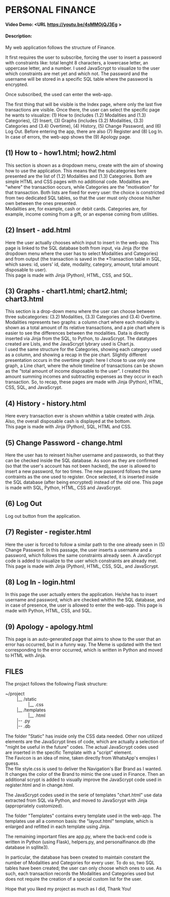 # PER$ONAL FINANCE
#### Video Demo:  <URL https://youtu.be/4sMMOjQJ3Eg >
#### Description:

My web application follows the structure of Finance.

It first requires the user to subscribe, forcing the user to insert a password with constraints like: total lenght 8 characters, a lowercase letter, an uppercase letter, and a number. I used JavaScrypt to visualize to the user which constraints are met yet and which not. The password and the username will be stored in a specific SQL table where the password is encrypted.

Once subscribed, the used can enter the web-app.

The first thing that will be visible is the Index page, where only the last five transactions are visible. Once there, the user can select the specific page he wants to visualize: (1) How to (includes (1.2) Modalities and (1.3) Categories), (2) Insert, (3) Graphs (includes (3.2) Modalities, (3.3) Categories and (3.4) Overtime), (4) History, (5) Change Password, and (6) Log Out. Before entering the app, there are also (7) Register and (8) Log In. In case of errors, the web-app shows the (9) Apology page.

## (1) How to - how1.html; how2.html
This section is shown as a dropdown menu, create with the aim of showing how to use the application. This means that the subcategories here presented are the list of (1.2) Modalities and (1.3) Categories. Both are simple HTML and CSS pages with no additional code. Modalities are "where" the transaction occurs, while Categories are the "motivation" for that transaction. Both lists are fixed for every user: the choice is constricted from two dedicated SQL tables, so that the user must only choose his/her own between the ones presented.<br>
Modalities are, for example, cash or debit cards. Categories are, for example, income coming from a gift, or an expense coming from utilities.

## (2) Insert - add.html
Here the user actually chooses which input to insert in the web-app. This page is linked to the SQL database both from input, via Jinja (for the dropdown menu where the user has to select Modalities and Categories) and from output (the transaction is saved in the *Transaction table in SQL, which saves: id, users' id, date, modality, category, amount, total amount disposable to user).<br>
This page is made with Jinja (Python), HTML, CSS, and SQL.

## (3) Graphs - chart1.html; chart2.html; chart3.html
This section is a drop-down menu where the user can choose between three subcategories: (3.2) Modalities, (3.3) Categories and (3.4) Overtime. Modalities represents two graphs: a column chart where each modality is shown as a total amount of its relative transactions, and a pie chart where is easier to see the differences between the modalities. Data is directly inserted via Jinja from the SQL, to Python, to JavaScrypt. The datatypes created are Lists, and the JavaScrypt lybrary used is Chart.js.<br>
I used the same structure for the Categories, showing each category used as a column, and showing a recap in the pie chart.
Slightly different presentation occurs in the overtime graph: here I chose to use only one graph, a Line chart, where the whole timeline of transactions can be shown as the "total amount of income disposable to the user". I created this amount summing incomes and subtracting expenses as they occur in each transaction.
So, to recap, these pages are made with Jinja (Python), HTML, CSS, SQL, and JavaScrypt.

## (4) History - history.html
Here every transaction ever is shown whithin a table created with Jinja. Also, the overall disposable cash is displayed at the bottom.<br>
This page is made with Jinja (Python), SQL, HTML and CSS.

## (5) Change Password - change.html
Here the user has to reinsert his/her username and passwords, so that they can be checked inside the SQL database. As soon as they are confirmed (so that the user's account has not been hacked), the user is allowed to insert a new password, for teo times. The new password follows the same contraints as the one used to register. Once selected, it is inserted inside the SQL database (after being encrypted) instead of the old one.
This page is made with SQL, Python, HTML, CSS and JavaScrypt.

## (6) Log Out
Log out button from the application.

## (7) Register - register.html
Here the user is forced to follow a similar path to the one already seen in (5) Change Password. In this passage, the user inserts a username and a password, which follows the same constraints already seen. A JavaScrypt code is added to visualize to the user which constraints are already met.
This page is made with Jinja (Python), HTML, CSS, SQL, and JavaScrypt.

## (8) Log In - login.html
In this page the user actually enters the application. He/she has to insert username and password, which are checked whithin the SQL database, and in case of presence, the user is allowed to enter the web-app.
This page is made with Python, HTML, CSS, and SQL.

## (9) Apology - apology.html
This page is an auto-generated page that aims to show to the user that an error has occurred, but in a funny way. The Meme is updated with the text corresponding to the error occurred, which is written in Python and moved to HTML with Jinja.

## FILES
The projact follows the following Flask structure:<br>

~/project<br>
&emsp;   &emsp;   |__ /static<br>
&emsp;   &emsp;   &emsp;   &emsp;   |__ .css<br>
&emsp;   &emsp;   |__ /templates<br>
&emsp;   &emsp;   &emsp;   &emsp;   |__ .html<br>
&emsp;   &emsp;   |-- .py<br>
&emsp;   &emsp;   |-- .db<br>

The folder "Static" has inside only the CSS data needed. Other non utilized elements are the JavaScrypt lines of code, which are actually a selection of "might be useful in the future" codes. The actual JavaScrypt codes used are inserted in the specific Template with a "script" element.<br>
The Favicon is an idea of mine, taken directly from WhatsApp's emojies I guess.<br>
The file style.css is used to deliver the Navigation's Bar Brand as I wanted. It changes the color of the Brand to mimic the one used in Finance. Then an additional scrypt is added to visually improve the JavaScrypt code used in register.html and in change.html.

The JavaScrypt codes used in the serie of templates "chart.html" use data extracted from SQL via Python, and moved to JavaScrypt with Jinja (appropriately customized).

The folder "Templates" contains every template used in the web-app. The templates use all a common basis: the "layout.html" template, which is enlarged and refitted in each template using Jinja.

The remaining important files are app.py, where the back-end code is written in Python (using Flask), helpers.py, and personalfinance.db (the database in sqllite3).

In particular, the database has been created to maintain constant the number of Modalities and Categories for every user. To do so, two SQL tables have been created; the user can only choose which ones to use. As such, each transaction records the Modalities and Categories used but does not require the creation of a special custom list for the user.

Hope that you liked my project as much as I did, Thank You!
